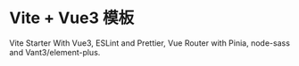 # Vite + Vue3 模板
Vite Starter With Vue3, ESLint and Prettier, Vue Router with Pinia, node-sass and Vant3/element-plus.
